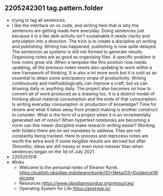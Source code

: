 ## 2205242301 tag.pattern.folder

* trying to tag all sentences.
* I like the interface on vs code, and writing here that is why the sentences are getting made here everyday.
Doing sentences just because it is a like able activity isn't sustainable it needs clarity and articulation into a direction.
The trick is to create a discipline on writing and publishing.
Writing has happened, publishing is now quite delayed.
The sentences as systems is still not formed to generate results.
Organising notes are as good as organising files.
A specific problem is how notes grow old.
When a template like this position now needs updating, all the previous notes needs also updating to work within a new framework of thinking.
It is also a lot more work but it is sold as an essential to attain some anticipatory strata of productivity.
Writing continuously and methodologically can improve a craft, but so can drawing daily or anything daily.
The project also becomes on how to convert all of work produced as a drawing too.
It is a distinct model of thinking about material consumption and the ends of that consumption.
Is writing everyday consumption or production of knowledge?
Time for review and what it takes away from project making is another construct to consider.
What is the form of a project when it is an incrementally generated set of notes?
When hypertext notebooks are becoming a norm can this newer discipline make research writing easier?
Working with folders there are no set mandates to address.
Files are not constantly being tracked.
Here to process and reprocess notes are worth the extra work if some tangible results are derived but after 15months, ideas are still messy or even more messier than when sentences began on the 1st of July 2021.
* 2205251519
* #links
  * Welcome to the personal notes of Eleanor Konik. https://publish.obsidian.md/eleanorkonik/00+Meta/03+Guidance/Welcome 
  * Resources https://www.obsidianroundup.org/resources/ 
  * Operating System for Life https://anytype.io/ 